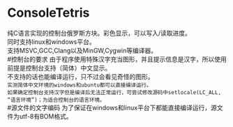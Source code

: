 # ConsoleTetris
纯C语言实现的控制台俄罗斯方块。彩色显示，可以写入/读取进度。   
同时支持linux和windows平台。    
支持MSVC,GCC,Clang以及MinGW,Cygwin等编译器。    
#控制台的要求
由于程序使用特殊汉字充当图形，并且提示信息是汉字，所以使用前提是控制台支持（简体）中文显示。    
不支持的话也能编译运行，只不过会看见奇怪的图形。        
`实测简体中文环境的windows和ubuntu都可以直接编译运行。`    
`如果确定控制台支持汉字但是编译后无法正常运行，可尝试修改源码中setlocale(LC_ALL, “语言环境”)；为适合控制台的语言环境。`    
#源文件的文字编码
为了保证在windows和linux平台下都能直接编译运行，源文件为utf-8有BOM格式。
